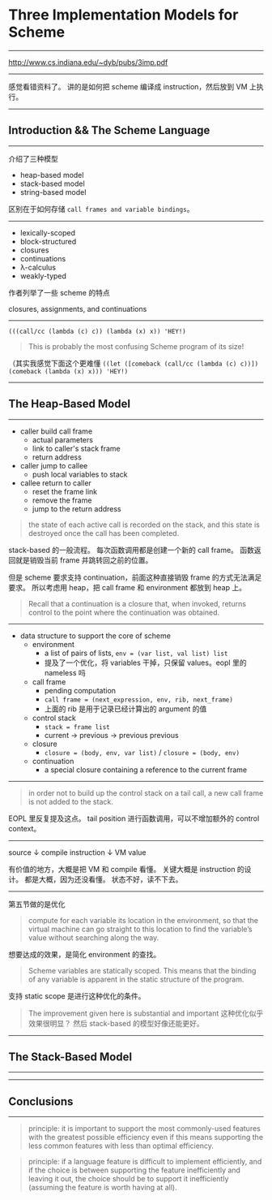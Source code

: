 # Three Implementation Models for Scheme

---

http://www.cs.indiana.edu/~dyb/pubs/3imp.pdf

---

感觉看错资料了。
讲的是如何把 scheme 编译成 instruction，然后放到 VM 上执行。

---

## Introduction && The Scheme Language

---

介绍了三种模型

- heap-based model
- stack-based model
- string-based model

区别在于如何存储 `call frames and variable bindings`。

---

- lexically-scoped
- block-structured
- closures
- continuations
- λ-calculus
- weakly-typed

作者列举了一些 scheme 的特点

closures, assignments, and continuations

---

`(((call/cc (lambda (c) c)) (lambda (x) x)) 'HEY!)`

> This is probably the most confusing Scheme program of its size!

（其实我感觉下面这个更难懂
`((let ([comeback (call/cc (lambda (c) c))]) (comeback (lambda (x) x))) 'HEY!)`

---

## The Heap-Based Model

---

- caller build call frame
    - actual parameters
    - link to caller's stack frame
    - return address
- caller jump to callee
    - push local variables to stack
- callee return to caller
    - reset the frame link
    - remove the frame
    - jump to the return address

> the state of each active call is recorded on the stack, and this state is
> destroyed once the call has been completed.

stack-based 的一般流程。
每次函数调用都是创建一个新的 call frame。
函数返回就是销毁当前 frame 并跳转回之前的位置。

但是 scheme 要求支持 continuation，前面这种直接销毁 frame 的方式无法满足要求。
所以考虑用 heap，把 call frame 和 environment 都放到 heap 上。

> Recall that a continuation is a closure that, when invoked, returns control to
> the point where the continuation was obtained.

---

- data structure to support the core of scheme
    - environment
        - a list of pairs of lists, `env = (var list, val list) list`
        - 提及了一个优化，将 variables 干掉，只保留 values。eopl 里的 nameless 吗
    - call frame
        - pending computation
        - `call frame = (next_expression, env, rib, next_frame)`
        - 上面的 rib 是用于记录已经计算出的 argument 的值
    - control stack
        - `stack = frame list`
        - current -> previous -> previous previous
    - closure
        - `closure = (body, env, var list)` / `closure = (body, env)`
    - continuation
        - a special closure containing a reference to the current frame

---

> in order not to build up the control stack on a tail call, a new call frame is
> not added to the stack.

EOPL 里反复提及这点。
tail position 进行函数调用，可以不增加额外的 control context。

---

source
↓ compile
instruction
↓ VM
value

有价值的地方，大概是把 VM 和 compile 看懂。
关键大概是 instruction 的设计。
都是大概，因为还没看懂。
状态不好，读不下去。

---

第五节做的是优化

> compute for each variable its location in the environment, so that the virtual
> machine can go straight to this location to find the variable’s value without
> searching along the way.

想要达成的效果，是简化 environment 的查找。

> Scheme variables are statically scoped.
> This means that the binding of any variable is apparent in the static
> structure of the program.

支持 static scope 是进行这种优化的条件。

> The improvement given here is substantial and important
这种优化似乎效果很明显？
然后 stack-based 的模型好像还能更好。

---

## The Stack-Based Model

---

---

## Conclusions

---

> principle: it is important to support the most commonly-used features with the
> greatest possible efficiency even if this means supporting the less common
> features with less than optimal efficiency.

> principle: if a language feature is difficult to implement efficiently, and if
> the choice is between supporting the feature inefficiently and leaving it out,
> the choice should be to support it inefficiently (assuming the feature is
> worth having at all).
